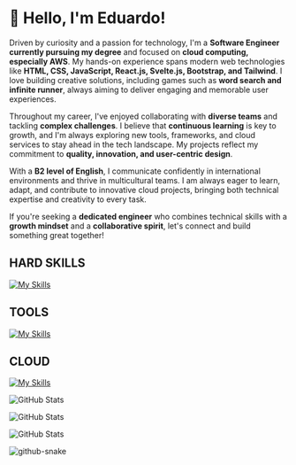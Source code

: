 



# 👋 Hello, I'm Eduardo!

Driven by curiosity and a passion for technology, I'm a **Software Engineer currently pursuing my degree** and focused on **cloud computing, especially AWS**. My hands-on experience spans modern web technologies like **HTML, CSS, JavaScript, React.js, Svelte.js, Bootstrap, and Tailwind**. I love building creative solutions, including games such as **word search and infinite runner**, always aiming to deliver engaging and memorable user experiences.

Throughout my career, I've enjoyed collaborating with **diverse teams** and tackling **complex challenges**. I believe that **continuous learning** is key to growth, and I'm always exploring new tools, frameworks, and cloud services to stay ahead in the tech landscape. My projects reflect my commitment to **quality, innovation, and user-centric design**.

With a **B2 level of English**, I communicate confidently in international environments and thrive in multicultural teams. I am always eager to learn, adapt, and contribute to innovative cloud projects, bringing both technical expertise and creativity to every task.

If you're seeking a **dedicated engineer** who combines technical skills with a **growth mindset** and a **collaborative spirit**, let's connect and build something great together!

## HARD SKILLS
[![My Skills](https://skillicons.dev/icons?i=html,css,js,bootstrap,webpack,svelte,tailwind)](https://skillicons.dev)

## TOOLS
[![My Skills](https://skillicons.dev/icons?i=git,github,bash,bun,nodejs,codepen,docker,electron,tauri)](https://skillicons.dev)

## CLOUD
[![My Skills](https://skillicons.dev/icons?i=aws,gcp,cloudflare,firebase,terraform,debian,ubuntu,appwrite,vercel)](https://skillicons.dev)

![GitHub Stats](https://github-readme-stats.vercel.app/api?username=luizeduardoraposo&theme=transparent&show_icons=true&hide_border=false&count_private=true&hide_rank=false&card_width=500px&rank_icon=github&include_all_commits=true&number_format=long&show=reviews,discussions_started,discussions_answered,prs_merged,prs_merged_percentage&show_owner=true)

![GitHub Stats](https://github-readme-stats.vercel.app/api/top-langs/?username=luizeduardoraposo&theme=transparent&show_icons=true&hide_border=false&layout=compact&card_width=500px&count_weight=0.5&hide=css)

![GitHub Stats](https://streak-stats.demolab.com?user=luizeduardoraposo&theme=transparent&hide_border=false&card_width=500px)

<picture>
  <source media="(prefers-color-scheme: dark)" srcset="https://github.com/luizeduardoraposo/luizeduardoraposo/blob/output/github-contribution-grid-snake-dark.svg" />
  <source media="(prefers-color-scheme: light)" srcset="https://github.com/luizeduardoraposo/luizeduardoraposo/blob/output/github-contribution-grid-snake.svg" />
  <img alt="github-snake" src="github-snake.svg" />
</picture>